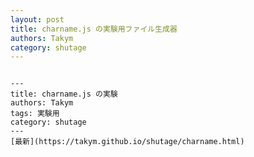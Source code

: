 ```yaml
---
layout: post
title: charname.js の実験用ファイル生成器
authors: Takym
category: shutage
---
```


<pre><code id="code">
---
title: charname.js の実験
authors: Takym
tags: 実験用
category: shutage
---
[最新](https://takym.github.io/shutage/charname.html)


</code></pre>

<script>
const code = document.getElementById("code");
for (let i = 0; i < charnames.length; ++i) {
	code.innerText += "**^" + charnames[i].name + "**\r\n";
}
</script>
